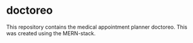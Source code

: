 # doctoreo
 This repository contains the medical appointment planner doctoreo. This was created using the MERN-stack.
